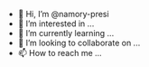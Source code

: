 - 👋 Hi, I’m @namory-presi
- 👀 I’m interested in ...
- 🌱 I’m currently learning ...
- 💞️ I’m looking to collaborate on ...
- 📫 How to reach me ...

<!---
namory-presi/namory-presi is a ✨ special ✨ repository because its `README.md` (this file) appears on your GitHub profile.
You can click the Preview link to take a look at your changes.
--->
